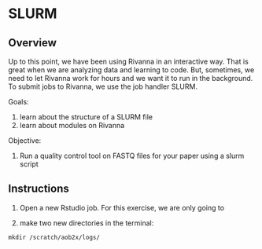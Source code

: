 # **SLURM**

## Overview
Up to this point, we have been using Rivanna in an interactive way. That is great when we are analyzing data and learning to code. But, sometimes, we need to let Rivanna work for hours and we want it to run in the background. To submit jobs to Rivanna, we use the job handler SLURM.

Goals:
1. learn about the structure of a SLURM file
2. learn about modules on Rivanna

Objective:
1. Run a quality control tool on FASTQ files for your paper using a slurm script

## Instructions
1. Open a new Rstudio job. For this exercise, we are only going to 

2. make two new directories in the terminal:
```
mkdir /scratch/aob2x/logs/
